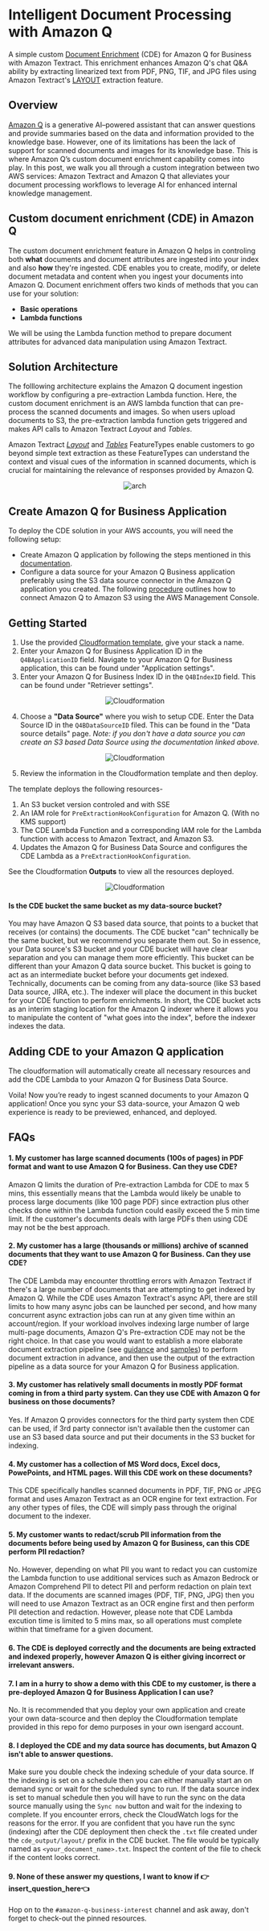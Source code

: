 # Intelligent Document Processing with Amazon Q

A simple custom [Document Enrichment](https://docs.aws.amazon.com/amazonq/latest/qbusiness-ug/custom-document-enrichment.html) (CDE) for Amazon Q for Business with Amazon Textract. This enrichment enhances Amazon Q's chat Q&A ability by extracting linearized text from PDF, PNG, TIF, and JPG files using Amazon Textract's [LAYOUT](https://docs.aws.amazon.com/textract/latest/dg/layoutresponse.html) extraction feature.


## Overview

[Amazon Q](https://aws.amazon.com/q/) is a generative AI–powered assistant that can answer questions and provide summaries based on the data and information provided to the knowledge base. However, one of its limitations has been the lack of support for scanned documents and images for its knowledge base. This is where Amazon Q’s custom document enrichment capability comes into play.
In this post, we walk you all through a custom integration between two AWS services: Amazon Textract and Amazon Q that alleviates your document processing workflows to leverage AI for enhanced internal knowledge management.

## Custom document enrichment (CDE) in Amazon Q

The custom document enrichment feature in Amazon Q helps in controling both **what** documents and document attributes are ingested into your index and also **how** they're ingested. CDE enables you to create, modify, or delete document metadata and content when you ingest your documents into Amazon Q. Document enrichment offers two kinds of methods that you can use for your solution:

- **Basic operations**
- **Lambda functions**

We will be using the Lambda function method to prepare document attributes for advanced data manipulation using Amazon Textract.

## Solution Architecture

The folllowing architecture explains the Amazon Q document ingestion workflow by configuring a pre-extraction Lambda function. Here, the custom document enrichment is an AWS lambda function that can pre-process the scanned documents and images. So when users upload documents to S3, the pre-extraction lambda function gets triggered and makes API calls to Amazon Textract *Layout* and *Tables*.

Amazon Textract [*Layout*](https://aws.amazon.com/about-aws/whats-new/2023/09/amazon-textract-layout-feature-extract-paragraphs-titles-documents/) and [*Tables*](https://aws.amazon.com/blogs/machine-learning/announcing-enhanced-table-extractions-with-amazon-textract/) FeatureTypes enable customers to go beyond simple text extraction as these FeatureTypes can understand the context and visual cues of the information in scanned documents, which is crucial for maintaining the relevance of responses provided by Amazon Q.

<p align="center">
  <img src="./images/cde-arch.png" alt="arch"/>
</p>

## Create Amazon Q for Business Application

To deploy the CDE solution in your AWS accounts, you will need the following setup: 

- Create Amazon Q application by following the steps mentioned in this [documentation](https://docs.aws.amazon.com/amazonq/latest/business-use-dg/create-app.html).
- Configure a data source for your Amazon Q Business application preferably using the S3 data source connector in the Amazon Q application you created. The following [procedure](https://docs.aws.amazon.com/amazonq/latest/business-use-dg/s3-console.html) outlines how to connect Amazon Q to Amazon S3 using the AWS Management Console.

## Getting Started

1. Use the provided [Cloudformation template](./cfn-deploy.yaml), give your stack a name. 
2. Enter your Amazon Q for Business Application ID in the `Q4BApplicationID` field. Navigate to your Amazon Q for Business application, this can be found under "Application settings".
3. Enter your Amazon Q for Business Index ID in the `Q4BIndexID` field. This can be found under "Retriever settings".
<p align="center">
  <img src="./images/q4b-1.png" alt="Cloudformation"/>
</p>

4. Choose a **"Data Source"** where you wish to setup CDE. Enter the Data Source ID in the `Q4BDataSourceID` filed. This can be found in the "Data source details" page. _Note: if you don't have a data source you can create an S3 based Data Source using the documentation linked above._

<p align="center">
  <img src="./images/q4b-2.png" alt="Cloudformation"/>
</p>

5. Review the information in the Cloudformation template and then deploy.

The template deploys the following resources-
1. An S3 bucket version controled and with SSE
2. An IAM role for `PreExtractionHookConfiguration` for Amazon Q. (With no KMS support)
3. The CDE Lambda Function and a corresponding IAM role for the Lambda function with access to Amazon Textract, and Amazon S3.
4. Updates the Amazon Q for Business Data Source and configures the CDE Lambda as a `PreExtractionHookConfiguration`.

See the Cloudformation **Outputs** to view all the resources deployed.

<p align="center">
  <img src="./images/cfn2.png" alt="Cloudformation"/>
</p>

 
#### **Is the CDE bucket the same bucket as my data-source bucket?**

You may have Amazon Q S3 based data source, that points to a bucket that receives (or contains) the documents. The CDE bucket "can" technically be the same bucket, but we recommend you separate them out. So in essence, your Data source's S3 bucket and your CDE bucket will have clear separation and you can manage them more efficiently. This bucket can be different than your Amazon Q data source bucket. This bucket is going to act as an intermediate bucket before your documents get indexed. Technically, documents can be coming from any data-source (like S3 based Data source, JIRA, etc.). The indexer will place the document in this bucket for your CDE function to perform enrichments. In short, the CDE bucket acts as an interim staging location for the Amazon Q indexer where it allows you to manipulate the content of "what goes into the index", before the indexer indexes the data.

  
## Adding CDE to your Amazon Q application

The cloudformation will automatically create all necessary resources and add the CDE Lambda to your Amazon Q for Business Data Source.

<!-- After you have all the necessary resources and the lambda function deployed in your AWS account, you can configure the CDE as follows:

- On the Amazon Q console, choose your Applications in the navigation pane. 
- Choose your Amazon Q application that you created as a prerequisite under Applications section. Then click on the data source for which you want to setup CDE from the **Data sources** section.
- On the selected data source screen, click on **Document enrichments** in the left menu. Note, your Q Application must have a **Data source** added for the **Document enrichments** option to appear in the left menu.
<p align="center">
  <img src="./images/q-cde-1.png" alt="docenrich"/>
</p>

- Click on the **Add document enrichment** button to configure.
<p align="center">
  <img src="./images/q-cde-2.png" alt="add doc enrich"/>
</p>

- Select the data source and select **Next**.
<p align="center">
  <img src="./images/q-cde-3.png" alt="datasource"/>
</p>

- In the **Lambda function for pre-extraction** section, you need the ARNs of the `preExtraction` Lambda function. Use the bucket that you created with the CloudFormation template or manually under **S3 bucket**.
- For IAM role, choose the CDE IAM role created earlier from the **Use the existing service role** dropdown and then Select **Next**.
<p align="center">
  <img src="./images/q-cde-4.png" alt="lambda"/>
</p>

- Choose **Add document enrichment.**
<p align="center">
  <img src="./images/q-cde-5.png" alt="lambda"/>
</p> -->

Voila! Now you’re ready to ingest scanned documents to your Amazon Q application! Once you sync your S3 data-source, your Amazon Q web experience is ready to be previewed, enhanced, and deployed.


## FAQs

#### 1. My customer has large scanned documents (100s of pages) in PDF format and want to use Amazon Q for Business. Can they use CDE?

Amazon Q limits the duration of Pre-extraction Lambda for CDE to max 5 mins, this essentially means that the Lambda would likely be unable to process large documents (like 100 page PDF) since extraction plus other checks done within the Lambda function could easily exceed the 5 min time limit. If the customer's documents deals with large PDFs then using CDE may not be the best approach.

#### 2. My customer has a large (thousands or millions) archive of scanned documents that they want to use Amazon Q for Business. Can they use CDE?

The CDE Lambda may encounter throttling errors with Amazon Textract if there's a large number of documents that are attempting to get indexed by Amazon Q. While the CDE uses Amazon Textract's async API, there are still limits to how many async jobs can be launched per second, and how many concurrent async extraction jobs can run at any given time within an account/region. If your workload involves indexing large number of large multi-page documents, Amazon Q's Pre-extraction CDE may not be the right choice. In that case you would want to establish a more elaborate document extraction pipeline (see [guidance](https://aws.amazon.com/solutions/guidance/low-code-intelligent-document-processing-on-aws/) and [samples](https://github.com/aws-solutions-library-samples/guidance-for-low-code-intelligent-document-processing-on-aws)) to perform document extraction in advance, and then use the output of the extraction pipeline as a data source for your Amazon Q for Business application.

#### 3. My customer has relatively small documents in mostly PDF format coming in from a third party system. Can they use CDE with Amazon Q for business on those documents?

Yes. If Amazon Q provides connectors for the third party system then CDE can be used, if 3rd party connector isn't available then the customer can use an S3 based data source and put their documents in the S3 bucket for indexing.

#### 4. My customer has a collection of MS Word docs, Excel docs, PowePoints, and HTML pages. Will this CDE work on these documents?

This CDE specifically handles scanned documents in PDF, TIF, PNG or JPEG format and uses Amazon Textract as an OCR engine for text extraction. For any other types of files, the CDE will simply pass through the original document to the indexer.  

#### 5. My customer wants to redact/scrub PII information from the documents before being used by Amazon Q for Business, can this CDE perform PII redaction?

No. However, depending on what PII you want to redact you can customize the Lambda function to use additional services such as Amazon Bedrock or Amazon Comprehend PII to detect PII and perform redaction on plain text data. If the documents are scanned images (PDF, TIF, PNG, JPG) then you will need to use Amazon Textract as an OCR engine first and then perform PII detection and redaction. However, please note that CDE Lambda excution time is limited to 5 mins max, so all operations must complete within that timeframe for a given document.

#### 6. The CDE is deployed correctly and the documents are being extracted and indexed properly, however Amazon Q is either giving incorrect or irrelevant answers.

 

#### 7. I am in a hurry to show a demo with this CDE to my customer, is there a pre-deployed Amazon Q for Business Application I can use?

No. It is recommended that you deploy your own application and create your own data-scource and then deploy the Cloudformation template provided in this repo for demo purposes in your own isengard account. 

#### 8. I deployed the CDE and my data source has documents, but Amazon Q isn't able to answer questions.

Make sure you double check the indexing schedule of your data source. If the indexing is set on a schedule then you can either manually start an on demand sync or wait for the scheduled sync to run. If the data source index is set to manual schedule then you will have to run the sync on the data source manually using the `Sync now` button and wait for the indexing to complete. If you encounter errors, check the CloudWatch logs for the reasons for the error. If you are confident that you have run the sync (indexing) after the CDE deployment then check the `.txt` file created under the `cde_output/layout/` prefix in the CDE bucket. The file would be typically named as `<your_document_name>.txt`. Inspect the content of the file to check if the content looks correct.

#### 9. None of these answer my questions, I want to know if 👉insert_question_here👈

Hop on to the `#amazon-q-business-interest` channel and ask away, don't forget to check-out the pinned resources. 
